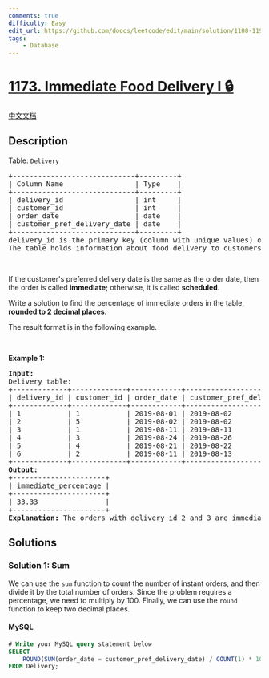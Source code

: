 ```yaml
---
comments: true
difficulty: Easy
edit_url: https://github.com/doocs/leetcode/edit/main/solution/1100-1199/1173.Immediate%20Food%20Delivery%20I/README_EN.md
tags:
    - Database
---
```


<!-- problem:start -->

# [1173. Immediate Food Delivery I 🔒](https://leetcode.com/problems/immediate-food-delivery-i)

[中文文档](/solution/1100-1199/1173.Immediate%20Food%20Delivery%20I/README.md)

## Description

<!-- description:start -->

<p>Table: <code>Delivery</code></p>

<pre>
+-----------------------------+---------+
| Column Name                 | Type    |
+-----------------------------+---------+
| delivery_id                 | int     |
| customer_id                 | int     |
| order_date                  | date    |
| customer_pref_delivery_date | date    |
+-----------------------------+---------+
delivery_id is the primary key (column with unique values) of this table.
The table holds information about food delivery to customers that make orders at some date and specify a preferred delivery date (on the same order date or after it).
</pre>

<p>&nbsp;</p>

<p>If the customer&#39;s preferred delivery date is the same as the order date, then the order is called <strong>immediate;</strong> otherwise, it is called <strong>scheduled</strong>.</p>

<p>Write a solution to find the percentage of immediate orders in the table, <strong>rounded to 2 decimal places</strong>.</p>

<p>The result format is in the following example.</p>

<p>&nbsp;</p>
<p><strong class="example">Example 1:</strong></p>

<pre>
<strong>Input:</strong> 
Delivery table:
+-------------+-------------+------------+-----------------------------+
| delivery_id | customer_id | order_date | customer_pref_delivery_date |
+-------------+-------------+------------+-----------------------------+
| 1           | 1           | 2019-08-01 | 2019-08-02                  |
| 2           | 5           | 2019-08-02 | 2019-08-02                  |
| 3           | 1           | 2019-08-11 | 2019-08-11                  |
| 4           | 3           | 2019-08-24 | 2019-08-26                  |
| 5           | 4           | 2019-08-21 | 2019-08-22                  |
| 6           | 2           | 2019-08-11 | 2019-08-13                  |
+-------------+-------------+------------+-----------------------------+
<strong>Output:</strong> 
+----------------------+
| immediate_percentage |
+----------------------+
| 33.33                |
+----------------------+
<strong>Explanation:</strong> The orders with delivery id 2 and 3 are immediate while the others are scheduled.
</pre>

<!-- description:end -->

## Solutions

<!-- solution:start -->

### Solution 1: Sum

We can use the `sum` function to count the number of instant orders, and then divide it by the total number of orders. Since the problem requires a percentage, we need to multiply by 100. Finally, we can use the `round` function to keep two decimal places.

<!-- tabs:start -->

#### MySQL

```sql
# Write your MySQL query statement below
SELECT
    ROUND(SUM(order_date = customer_pref_delivery_date) / COUNT(1) * 100, 2) AS immediate_percentage
FROM Delivery;
```

<!-- tabs:end -->

<!-- solution:end -->

<!-- problem:end -->

